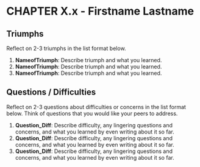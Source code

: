 # CHAPTER X.x - Firstname Lastname

## Triumphs

Reflect on 2-3 triumphs in the list format below.

1. **NameofTriumph**: Describe triumph and what you learned.
2. **NameofTriumph**: Describe triumph and what you learned.
3. **NameofTriumph**: Describe triumph and what you learned.

## Questions / Difficulties

Reflect on 2-3 questions about difficulties or concerns in the list format below. Think of questions that you would like your peers to address.

1. **Question_Diff**: Describe difficulty, any lingering questions and concerns, and what you learned by even writing about it so far.
2. **Question_Diff**: Describe difficulty, any lingering questions and concerns, and what you learned by even writing about it so far.
3. **Question_Diff**: Describe difficulty, any lingering questions and concerns, and what you learned by even writing about it so far.
